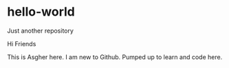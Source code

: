# hello-world
Just another repository


Hi Friends

This is Asgher here. I am new to Github. Pumped up to learn and code here. 

